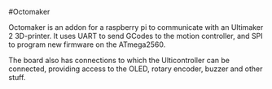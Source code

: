 <!--
---
name: Octomaker
class: board
type: power,io,display,motor,multi
formfactor: Custom
manufacturer: Frederic
description: An add-on board for the RPi to talk to the Ultimaker 2 mainboard
github: https://easyeda.com/Frederic98/octomaker
schematic: https://easyeda.com/Frederic98/octomaker
image: 'octomaker.png'
pincount: 40
eeprom: no
power:
  '1':
  '2':
  '4':
  '17':
ground:
  '6':
  '9':
  '14':
  '20':
  '25':
  '30':
  '34':
  '39':
pin:
  '3':
    mode: i2c
  '5':
    mode: i2c
  '7':
    name: OLED reset
    mode: output
    active: low
  '8':
    name: UART Tx
    mode: output
    active: high
  '10':
    name: UART Rx
    mode: output
  '11':
    name: Button push
    mode: input
  '13':
    name: Button A
    mode: input
  '15':
    name: Button B
    mode: input
  '16':
    name: Power detect
    mode: input
  '18':
    name: Output enable
    mode: output
    active: low
  '19':
    name: SPI MOSI
    mode: output
    active: high
  '21':
    name: SPI MISO
    mode: input
  '22':
    name: SPI reset
    mode: output
    active: low
  '23':
    name: SPI SCLK
    mode: output
    active: high
  '32':
    name: Buzzer
    mode: output
    active: high
i2c:
  '0x3C':
    name: OLED
    device: SSD1306
  '0x03':
    name: x
    device: x
  '0x4F':
    name: Temperature sensor
    device: LM75
  '0x60':
    name: Button LEDs
    device: PCA9632
  '0x70':
    name: x
    device: x

-->
#Octomaker

Octomaker is an addon for a raspberry pi to communicate with an Ultimaker 2 3D-printer.
It uses UART to send GCodes to the motion controller, and SPI to program new firmware on the ATmega2560.

The board also has connections to which the Ulticontroller can be connected, providing access to the OLED, rotary encoder, buzzer and other stuff.
